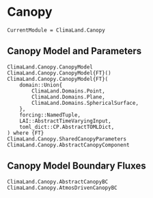# Canopy

```@meta
CurrentModule = ClimaLand.Canopy
```
## Canopy Model and Parameters

```@docs
ClimaLand.Canopy.CanopyModel
ClimaLand.Canopy.CanopyModel{FT}()
ClimaLand.Canopy.CanopyModel{FT}(
    domain::Union{
        ClimaLand.Domains.Point,
        ClimaLand.Domains.Plane,
        ClimaLand.Domains.SphericalSurface,
    },
    forcing::NamedTuple,
    LAI::AbstractTimeVaryingInput,
    toml_dict::CP.AbstractTOMLDict,
) where {FT}
ClimaLand.Canopy.SharedCanopyParameters
ClimaLand.Canopy.AbstractCanopyComponent
```

## Canopy Model Boundary Fluxes

```@docs
ClimaLand.Canopy.AbstractCanopyBC
ClimaLand.Canopy.AtmosDrivenCanopyBC
```

